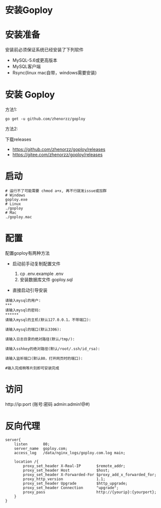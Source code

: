 # 安装Goploy

# 安装准备

安装前必须保证系统已经安装了下列软件

- MySQL-5.6或更高版本
- MySQL客户端
- Rsync(linux mac自带，windows需要安装)

# 安装 Goploy
方法1:

```
go get -u github.com/zhenorzz/goploy
```

方法2: 

下载releases
- https://github.com/zhenorzz/goploy/releases
- https://gitee.com/zhenorzz/goploy/releases

# 启动

```shell
# 运行不了可能需要 chmod a+x, 再不行就发issue或加群
# Windows
goploy.exe
# Linux
./goploy
# Mac
./goploy.mac
```

# 配置

配置goploy有两种方法

- 启动前手动复制配置文件
    1. cp .env.example .env
    2. 安装数据库文件 goploy.sql

- 直接启动引导安装

```shell
请输入mysql的用户:
***
请输入mysql的密码:
******
请输入mysql的主机(默认127.0.0.1，不带端口):

请输入mysql的端口(默认3306):

请输入日志目录的绝对路径(默认/tmp/):

请输入sshkey的绝对路径(默认/root/.ssh/id_rsa):

请输入监听端口(默认80，打开网页时的端口):

#输入完成稍等片刻即可安装完成
```
    
# 访问

http://ip:port (账号:密码 admin:admin!@#)

# 反向代理

```nginx
server{
    listen       80;
    server_name  goploy.com;
    access_log   /data/nginx_logs/goploy.com.log main;

    location /{
        proxy_set_header X-Real-IP       $remote_addr;
        proxy_set_header Host            $host;
        proxy_set_header X-Forwarded-For $proxy_add_x_forwarded_for;
        proxy_http_version               1.1;
        proxy_set_header Upgrade         $http_upgrade;
        proxy_set_header Connection      "upgrade";
        proxy_pass                       http://{yourip}:{yourport};
    }
}
```